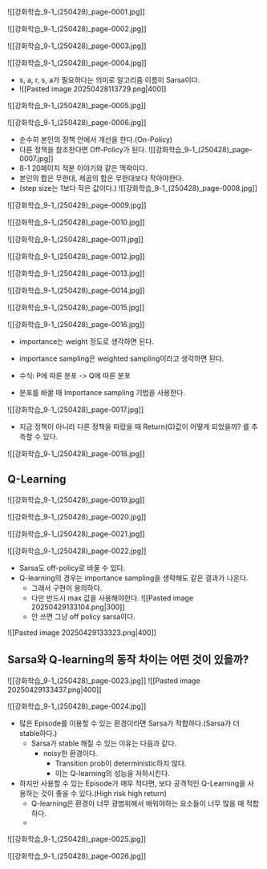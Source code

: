 ![[강화학습_9-1_(250428)_page-0001.jpg]]

![[강화학습_9-1_(250428)_page-0002.jpg]]

![[강화학습_9-1_(250428)_page-0003.jpg]]

![[강화학습_9-1_(250428)_page-0004.jpg]]
- s, a, r, s, a가 필요하다는 의미로 알고리즘 이름이 Sarsa이다.
- ![[Pasted image 20250428113729.png|400]]

![[강화학습_9-1_(250428)_page-0005.jpg]]

![[강화학습_9-1_(250428)_page-0006.jpg]]
- 순수히 본인의 정책 안에서 개선을 한다.(On-Policy)
- 다른 정책을 참조한다면 Off-Policy가 된다.
![[강화학습_9-1_(250428)_page-0007.jpg]]
- 8-1 20페이지 적분 이야기와 같은 맥락이다.
- 본인의 합은 무한대, 제곱의 합은 무한대보다 작아야한다.
- (step size는 1보다 작은 값이다.)
![[강화학습_9-1_(250428)_page-0008.jpg]]

![[강화학습_9-1_(250428)_page-0009.jpg]]

![[강화학습_9-1_(250428)_page-0010.jpg]]

![[강화학습_9-1_(250428)_page-0011.jpg]]

![[강화학습_9-1_(250428)_page-0012.jpg]]

![[강화학습_9-1_(250428)_page-0013.jpg]]

![[강화학습_9-1_(250428)_page-0014.jpg]]

![[강화학습_9-1_(250428)_page-0015.jpg]]

![[강화학습_9-1_(250428)_page-0016.jpg]]
- importance는 weight 정도로 생각하면 된다.
- importance sampling은 weighted sampling이라고 생각하면 된다.

- 수식: P에 따른 분포 -> Q에 따른 분포
- 분포를 바꿀 때 Importance sampling 기법을 사용한다.

![[강화학습_9-1_(250428)_page-0017.jpg]]
- 지금 정책이 아니라 다른 정책을 따랐을 때 Return(G)값이 어떻게 되었을까? 를 추측할 수 있다.

![[강화학습_9-1_(250428)_page-0018.jpg]]


## Q-Learning
![[강화학습_9-1_(250428)_page-0019.jpg]]

![[강화학습_9-1_(250428)_page-0020.jpg]]

![[강화학습_9-1_(250428)_page-0021.jpg]]

![[강화학습_9-1_(250428)_page-0022.jpg]]
- Sarsa도 off-policy로 바꿀 수 있다.
- Q-learning의 경우는 importance sampling을 생략해도 같은 결과가 나온다. 
	- 그래서 구현이 용의하다.
	- 다만 반드시 max 값을 사용해야한다. ![[Pasted image 20250429133104.png|300]]
	- 안 쓰면 그냥 off policy sarsa이다.

![[Pasted image 20250429133323.png|400]]



## Sarsa와 Q-learning의 동작 차이는 어떤 것이 있을까?
![[강화학습_9-1_(250428)_page-0023.jpg]]
![[Pasted image 20250429133437.png|400]]





![[강화학습_9-1_(250428)_page-0024.jpg]]
- 많은 Episode를 이용할 수 있는 환경이라면 Sarsa가 적합하다.(Sarsa가 더 stable하다.)
	- Sarsa가 stable 해질 수 있는 이유는 다음과 같다.
		- noisy한 환경이다.
			- Transition prob이 deterministic하지 않다.
			- 이는 Q-learning의 성능을 저하시킨다.
- 하지만 사용할 수 있는 Episode가 매우 적다면, 보다 공격적인 Q-Learning을 사용하는 것이 좋을 수 있다.(High risk high return)
	- Q-learning은 환경이 너무 광범위해서 배워야하는 요소들이 너무 많을 때 적합하다.
	- 


![[강화학습_9-1_(250428)_page-0025.jpg]]

![[강화학습_9-1_(250428)_page-0026.jpg]]
